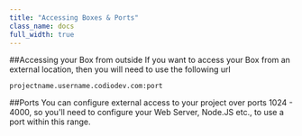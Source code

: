 ```yaml
---
title: "Accessing Boxes & Ports"
class_name: docs
full_width: true
---
```


##Accessing your Box from outside
If you want to access your Box from an external location, then you will need to use the following url

    projectname.username.codiodev.com:port
    
##Ports
You can configure external access to your project over ports 1024 - 4000, so you'll need to configure your Web Server, Node.JS etc., to use a port within this range.


